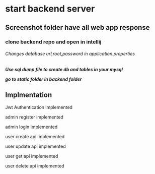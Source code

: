 <h1>start backend server</h1>
<h2>Screenshot folder have all web app response</h2>

<h3>clone backend repo and open in intellij</h3>
<h6>Changes database url,root,password in application.properties</h6>

<h5>Use sql dump file to create db and tables in your mysql</p>
<p>go to static folder in backend folder</p>

<h2>Implmentation</h2>
<p>Jwt Authentication implemented</p>
<p>admin register implemented</p>
<p>admin login implemented</p>
<p>user create api implemented</p>
<p>user update api implemented</p>
<p>user get api implemented</p>
<p>user delete api implemented</p>


